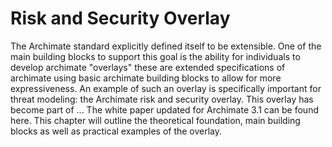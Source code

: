# Risk and Security Overlay

The Archimate standard explicitly defined itself to be extensible.
One of the main building blocks to support this goal is the ability for individuals to develop archimate "overlays" these are extended specifications of archimate using basic archimate building blocks to allow for more expressiveness.
An example of such an overlay is specifically important for threat modeling: the Archimate risk and security overlay.
This overlay has become part of ...
The white paper updated for Archimate 3.1 can be found here. This chapter will outline the theoretical foundation, main building blocks as well as practical examples of the overlay.

